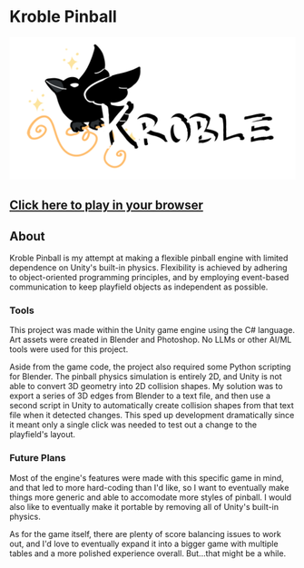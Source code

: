 # Kroble Pinball

![](https://github.com/timjohansen/KroblePinball/blob/master/Assets/_Textures/_CanvasElements/TitleImage.png)

## [Click here to play in your browser](https://timjohansen.github.io/KroblePinball/)

## About
Kroble Pinball is my attempt at making a flexible pinball engine with limited dependence on Unity's built-in physics. 
Flexibility is achieved by adhering to object-oriented programming principles, and by employing event-based communication 
to keep playfield objects as independent as possible. 

### Tools
This project was made within the Unity game engine using the C# language. Art assets were created in Blender and Photoshop.
No LLMs or other AI/ML tools were used for this project.

Aside from the game code, the project also required some Python scripting for Blender. The pinball physics simulation
is entirely 2D, and Unity is not able to convert 3D geometry into 2D collision shapes. My solution was to export a
series of 3D edges from Blender to a text file, and then use a second script in Unity to automatically create collision shapes from that text file when
it detected changes. This sped up development dramatically since it meant only a single click was needed to test out a change to the playfield's layout.

### Future Plans
Most of the engine's features were made with this specific game in mind, and that led to more hard-coding than I'd like, so I want to eventually make things more
generic and able to accomodate more styles of pinball. I would also like to eventually make it portable by removing all of Unity's built-in physics.

As for the game itself, there are plenty of score balancing issues to work out, and I'd love to eventually expand it into a bigger game with multiple
tables and a more polished experience overall. But...that might be a while. 

